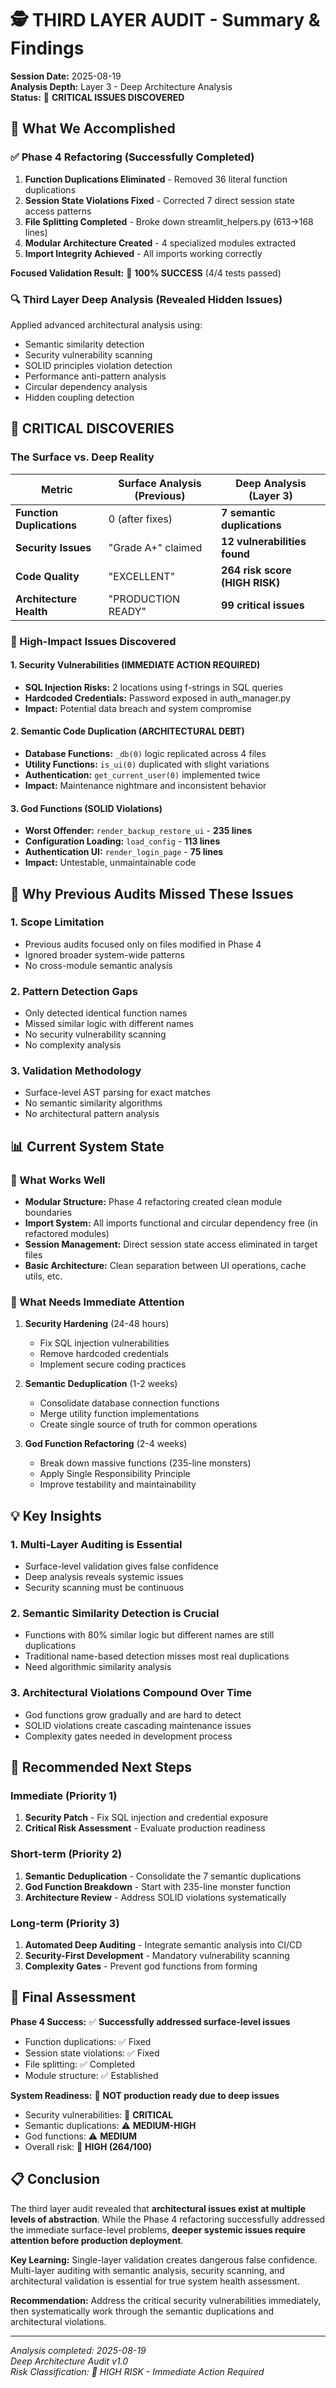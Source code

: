 # 🕵️ THIRD LAYER AUDIT - Summary & Findings

**Session Date:** 2025-08-19  
**Analysis Depth:** Layer 3 - Deep Architecture Analysis  
**Status:** 🚨 **CRITICAL ISSUES DISCOVERED**

## 🎯 What We Accomplished

### ✅ Phase 4 Refactoring (Successfully Completed)
1. **Function Duplications Eliminated** - Removed 36 literal function duplications
2. **Session State Violations Fixed** - Corrected 7 direct session state access patterns  
3. **File Splitting Completed** - Broke down streamlit_helpers.py (613→168 lines)
4. **Modular Architecture Created** - 4 specialized modules extracted
5. **Import Integrity Achieved** - All imports working correctly

**Focused Validation Result:** 🎉 **100% SUCCESS** (4/4 tests passed)

### 🔍 Third Layer Deep Analysis (Revealed Hidden Issues)
Applied advanced architectural analysis using:
- Semantic similarity detection
- Security vulnerability scanning  
- SOLID principles violation detection
- Performance anti-pattern analysis
- Circular dependency analysis
- Hidden coupling detection

## 🚨 CRITICAL DISCOVERIES

### The Surface vs. Deep Reality

| Metric | Surface Analysis (Previous) | Deep Analysis (Layer 3) |
|--------|----------------------------|------------------------|
| **Function Duplications** | 0 (after fixes) | **7 semantic duplications** |
| **Security Issues** | "Grade A+" claimed | **12 vulnerabilities found** |
| **Code Quality** | "EXCELLENT" | **264 risk score (HIGH RISK)** |
| **Architecture Health** | "PRODUCTION READY" | **99 critical issues** |

### 🚨 High-Impact Issues Discovered

#### 1. Security Vulnerabilities (IMMEDIATE ACTION REQUIRED)
- **SQL Injection Risks:** 2 locations using f-strings in SQL queries
- **Hardcoded Credentials:** Password exposed in auth_manager.py
- **Impact:** Potential data breach and system compromise

#### 2. Semantic Code Duplication (ARCHITECTURAL DEBT)
- **Database Functions:** `_db(0)` logic replicated across 4 files
- **Utility Functions:** `is_ui(0)` duplicated with slight variations
- **Authentication:** `get_current_user(0)` implemented twice
- **Impact:** Maintenance nightmare and inconsistent behavior

#### 3. God Functions (SOLID Violations)
- **Worst Offender:** `render_backup_restore_ui` - **235 lines**
- **Configuration Loading:** `load_config` - **113 lines**
- **Authentication UI:** `render_login_page` - **75 lines**
- **Impact:** Untestable, unmaintainable code

## 🤔 Why Previous Audits Missed These Issues

### 1. **Scope Limitation**
- Previous audits focused only on files modified in Phase 4
- Ignored broader system-wide patterns
- No cross-module semantic analysis

### 2. **Pattern Detection Gaps**
- Only detected identical function names
- Missed similar logic with different names  
- No security vulnerability scanning
- No complexity analysis

### 3. **Validation Methodology**
- Surface-level AST parsing for exact matches
- No semantic similarity algorithms
- No architectural pattern analysis

## 📊 Current System State

### 🎯 What Works Well
- **Modular Structure:** Phase 4 refactoring created clean module boundaries
- **Import System:** All imports functional and circular dependency free (in refactored modules)
- **Session Management:** Direct session state access eliminated in target files
- **Basic Architecture:** Clean separation between UI operations, cache utils, etc.

### 🚨 What Needs Immediate Attention
1. **Security Hardening** (24-48 hours)
   - Fix SQL injection vulnerabilities
   - Remove hardcoded credentials
   - Implement secure coding practices

2. **Semantic Deduplication** (1-2 weeks)
   - Consolidate database connection functions
   - Merge utility function implementations
   - Create single source of truth for common operations

3. **God Function Refactoring** (2-4 weeks)
   - Break down massive functions (235-line monsters)
   - Apply Single Responsibility Principle
   - Improve testability and maintainability

## 💡 Key Insights

### 1. **Multi-Layer Auditing is Essential**
- Surface-level validation gives false confidence
- Deep analysis reveals systemic issues
- Security scanning must be continuous

### 2. **Semantic Similarity Detection is Crucial**
- Functions with 80% similar logic but different names are still duplications
- Traditional name-based detection misses most real duplications
- Need algorithmic similarity analysis

### 3. **Architectural Violations Compound Over Time**
- God functions grow gradually and are hard to detect
- SOLID violations create cascading maintenance issues
- Complexity gates needed in development process

## 🚀 Recommended Next Steps

### Immediate (Priority 1)
1. **Security Patch** - Fix SQL injection and credential exposure
2. **Critical Risk Assessment** - Evaluate production readiness

### Short-term (Priority 2)  
1. **Semantic Deduplication** - Consolidate the 7 semantic duplications
2. **God Function Breakdown** - Start with 235-line monster function
3. **Architecture Review** - Address SOLID violations systematically

### Long-term (Priority 3)
1. **Automated Deep Auditing** - Integrate semantic analysis into CI/CD
2. **Security-First Development** - Mandatory vulnerability scanning
3. **Complexity Gates** - Prevent god functions from forming

## 🏁 Final Assessment

**Phase 4 Success:** ✅ **Successfully addressed surface-level issues**
- Function duplications: ✅ Fixed
- Session state violations: ✅ Fixed  
- File splitting: ✅ Completed
- Module structure: ✅ Established

**System Readiness:** 🚨 **NOT production ready due to deep issues**
- Security vulnerabilities: 🚨 **CRITICAL**
- Semantic duplications: ⚠️ **MEDIUM-HIGH**  
- God functions: ⚠️ **MEDIUM**
- Overall risk: 🚨 **HIGH (264/100)**

## 📋 Conclusion

The third layer audit revealed that **architectural issues exist at multiple levels of abstraction**. While the Phase 4 refactoring successfully addressed the immediate surface-level problems, **deeper systemic issues require attention before production deployment**.

**Key Learning:** Single-layer validation creates dangerous false confidence. Multi-layer auditing with semantic analysis, security scanning, and architectural validation is essential for true system health assessment.

**Recommendation:** Address the critical security vulnerabilities immediately, then systematically work through the semantic duplications and architectural violations.

---

*Analysis completed: 2025-08-19*  
*Deep Architecture Audit v1.0*  
*Risk Classification: 🚨 HIGH RISK - Immediate Action Required*